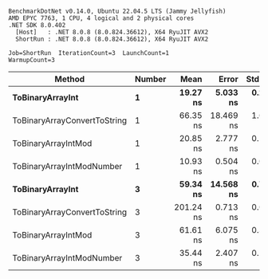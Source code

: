 ```

BenchmarkDotNet v0.14.0, Ubuntu 22.04.5 LTS (Jammy Jellyfish)
AMD EPYC 7763, 1 CPU, 4 logical and 2 physical cores
.NET SDK 8.0.402
  [Host]   : .NET 8.0.8 (8.0.824.36612), X64 RyuJIT AVX2
  ShortRun : .NET 8.0.8 (8.0.824.36612), X64 RyuJIT AVX2

Job=ShortRun  IterationCount=3  LaunchCount=1  
WarmupCount=3  

```
| Method                       | Number | Mean      | Error     | StdDev   | Min       | Max       | Gen0   | Allocated |
|----------------------------- |------- |----------:|----------:|---------:|----------:|----------:|-------:|----------:|
| **ToBinaryArrayInt**             | **1**      |  **19.27 ns** |  **5.033 ns** | **0.276 ns** |  **18.96 ns** |  **19.47 ns** | **0.0004** |      **32 B** |
| ToBinaryArrayConvertToString | 1      |  66.35 ns | 18.469 ns | 1.012 ns |  65.76 ns |  67.52 ns | 0.0011 |      96 B |
| ToBinaryArrayIntMod          | 1      |  20.85 ns |  2.777 ns | 0.152 ns |  20.75 ns |  21.02 ns | 0.0004 |      32 B |
| ToBinaryArrayIntModNumber    | 1      |  10.93 ns |  0.504 ns | 0.028 ns |  10.90 ns |  10.96 ns | 0.0004 |      32 B |
| **ToBinaryArrayInt**             | **3**      |  **59.34 ns** | **14.568 ns** | **0.799 ns** |  **58.57 ns** |  **60.16 ns** | **0.0011** |      **96 B** |
| ToBinaryArrayConvertToString | 3      | 201.24 ns |  0.713 ns | 0.039 ns | 201.20 ns | 201.28 ns | 0.0033 |     296 B |
| ToBinaryArrayIntMod          | 3      |  61.61 ns |  6.075 ns | 0.333 ns |  61.23 ns |  61.87 ns | 0.0011 |      96 B |
| ToBinaryArrayIntModNumber    | 3      |  35.44 ns |  2.407 ns | 0.132 ns |  35.30 ns |  35.57 ns | 0.0011 |      96 B |
